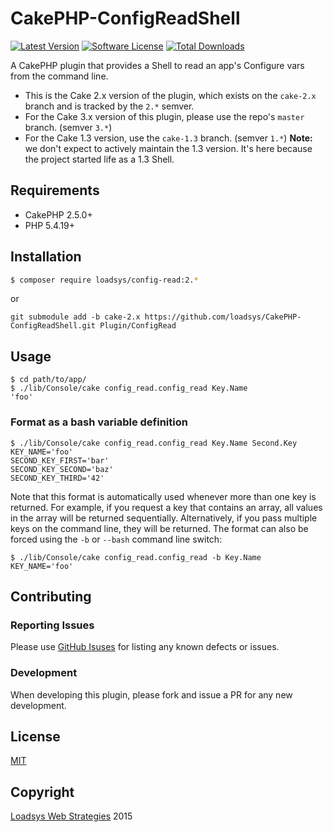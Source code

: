 # CakePHP-ConfigReadShell

[![Latest Version](https://img.shields.io/github/release/loadsys/CakePHP-ConfigReadShell.svg?style=flat-square)](https://github.com/loadsys/CakePHP-ConfigReadShell/releases)
[![Software License](https://img.shields.io/badge/license-MIT-brightgreen.svg?style=flat-square)](LICENSE.md)
[![Total Downloads](https://img.shields.io/packagist/dt/loadsys/config-read.svg?style=flat-square)](https://packagist.org/packages/loadsys/config-read)

A CakePHP plugin that provides a Shell to read an app's Configure vars from the command line.

* This is the Cake 2.x version of the plugin, which exists on the `cake-2.x` branch and is tracked by the `2.*` semver.
* For the Cake 3.x version of this plugin, please use the repo's `master` branch. (semver `3.*`)
* For the Cake 1.3 version, use the `cake-1.3` branch. (semver `1.*`) **Note:** we don't expect to actively maintain the 1.3 version. It's here because the project started life as a 1.3 Shell.


## Requirements

* CakePHP 2.5.0+
* PHP 5.4.19+


## Installation

```bash
$ composer require loadsys/config-read:2.*
```

or

`git submodule add -b cake-2.x https://github.com/loadsys/CakePHP-ConfigReadShell.git Plugin/ConfigRead`


## Usage

```shell
$ cd path/to/app/
$ ./lib/Console/cake config_read.config_read Key.Name
'foo'
```

### Format as a bash variable definition

```shell
$ ./lib/Console/cake config_read.config_read Key.Name Second.Key
KEY_NAME='foo'
SECOND_KEY_FIRST='bar'
SECOND_KEY_SECOND='baz'
SECOND_KEY_THIRD='42'
```

Note that this format is automatically used whenever more than one key is returned. For example, if you request a key that contains an array, all values in the array will be returned sequentially. Alternatively, if you pass multiple keys on the command line, they will be returned. The format can also be forced using the `-b` or `--bash` command line switch:

```shell
$ ./lib/Console/cake config_read.config_read -b Key.Name
KEY_NAME='foo'
```


## Contributing ##

### Reporting Issues ###

Please use [GitHub Isuses](https://github.com/loadsys/CakePHP-ConfigReadShell/issues) for listing any known defects or issues.

### Development ###

When developing this plugin, please fork and issue a PR for any new development.

## License ##

[MIT](https://github.com/loadsys/CakePHP-ConfigReadShell/blob/master/LICENSE.md)


## Copyright ##

[Loadsys Web Strategies](http://www.loadsys.com) 2015
